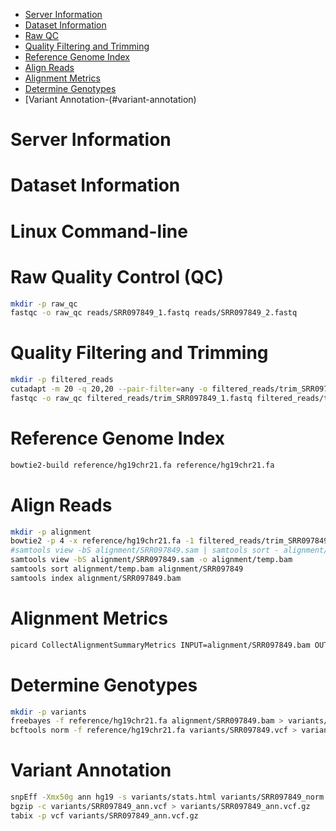 * [Server Information](#server-information)
* [Dataset Information](#dataset-information)
* [Raw QC](#raw-quality-control-(qc))
* [Quality Filtering and Trimming](#quality-filtering-and-trimming)
* [Reference Genome Index](#reference-genome-index)
* [Align Reads](#align-reads)
* [Alignment Metrics](#alignment-metrics)
* [Determine Genotypes](#determine-genotypes)
* [Variant Annotation-(#variant-annotation)


# Server Information

# Dataset Information

# Linux Command-line

# Raw Quality Control (QC)

```bash
mkdir -p raw_qc
fastqc -o raw_qc reads/SRR097849_1.fastq reads/SRR097849_2.fastq
```
# Quality Filtering and Trimming

```bash
mkdir -p filtered_reads
cutadapt -m 20 -q 20,20 --pair-filter=any -o filtered_reads/trim_SRR097849_1.fastq -p filtered_reads/trim_SRR097849_2.fastq reads/SRR097849_1.fastq reads/SRR097849_2.fastq
fastqc -o raw_qc filtered_reads/trim_SRR097849_1.fastq filtered_reads/trim_SRR097849_2.fastq
```

# Reference Genome Index

```bash
bowtie2-build reference/hg19chr21.fa reference/hg19chr21.fa
```

# Align Reads

```bash
mkdir -p alignment
bowtie2 -p 4 -x reference/hg19chr21.fa -1 filtered_reads/trim_SRR097849_1.fastq -2 filtered_reads/trim_SRR097849_2.fastq -S alignment/SRR097849.sam
#samtools view -bS alignment/SRR097849.sam | samtools sort - alignment/SRR097849
samtools view -bS alignment/SRR097849.sam -o alignment/temp.bam
samtools sort alignment/temp.bam alignment/SRR097849
samtools index alignment/SRR097849.bam
```

# Alignment Metrics

```bash
picard CollectAlignmentSummaryMetrics INPUT=alignment/SRR097849.bam OUTPUT=alignment/SRR097849_metrics.txt REFERENCE_SEQUENCE=reference/hg19chr21.fa
```

# Determine Genotypes

```bash
mkdir -p variants
freebayes -f reference/hg19chr21.fa alignment/SRR097849.bam > variants/SRR097849.vcf
bcftools norm -f reference/hg19chr21.fa variants/SRR097849.vcf > variants/SRR097849_norm.vcf
```

# Variant Annotation

```bash
snpEff -Xmx50g ann hg19 -s variants/stats.html variants/SRR097849_norm.vcf > variants/SRR097849_ann.vcf
bgzip -c variants/SRR097849_ann.vcf > variants/SRR097849_ann.vcf.gz
tabix -p vcf variants/SRR097849_ann.vcf.gz
```
